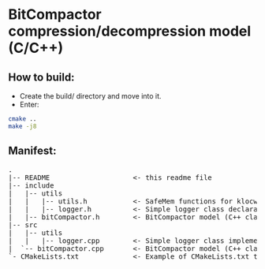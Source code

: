 
# BitCompactor compression/decompression model (C/C++)

## How to build:

* Create the build/ directory and move into it.
* Enter:
```bash
cmake ..
make -j8
```

## Manifest:

<pre>
.
|-- README                    <- this readme file
|-- include
|   |-- utils
|   |   |-- utils.h           <- SafeMem functions for klocwork
|   |   |-- logger.h          <- Simple logger class declaration
|   |-- bitCompactor.h        <- BitCompactor model (C++ class BitCompactor)
|-- src
|   |-- utils
|   |   |-- logger.cpp        <- Simple logger class implementation
|  `-- bitCompactor.cpp       <- BitCompactor model (C++ class BitCompactor implementation)
`- CMakeLists.txt             <- Example of CMakeLists.txt to build a shared library
</pre>
